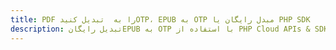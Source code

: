 ---title: PDF را به  تبدیل کنیدOTP، EPUB به OTP مبدل رایگان یا PHP SDKdescription: تبدیل رایگانEPUB به OTP با استفاده از PHP Cloud APIs & SDK همچنین اسناد PDF را در Cloud ایجاد، ویرایش و رندر کنید.---